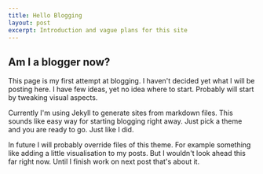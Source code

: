 ```yaml
---
title: Hello Blogging
layout: post
excerpt: Introduction and vague plans for this site
---
```


## Am I a blogger now?

This page is my first attempt at blogging. I haven't decided yet what I will be posting here. I have few ideas, yet no idea where to start. Probably will start by tweaking visual aspects.

Currently I'm using Jekyll to generate sites from markdown files. This sounds like easy way for starting blogging right away. Just pick a theme and you are ready to go. Just like I did.

In future I will probably override files of this theme. For example something like adding a little visualisation to my posts. But I wouldn't look ahead this far right now. Until I finish work on next post that's about it.